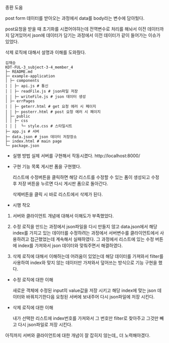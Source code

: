 종환 도움

post form 데이터를 받아오는 과정에서 data를 body라는 변수에 담아뒀다.

post요청을 받을 때 초기화를 시켰어야햐는데 전역변수로 처리를 해놔서 이전 데이터까지 담겨있어서 json에 데이터가 담기는 과정에서 이전 데이터가 같이 들어가는 이슈가 있었다.

삭제 로직에 대해서 설명과 이해를 도와줬다.

```
김재승
KDT-FUL-3_subject-3-4_member_4
├─ README.md
├─ example-application
│ ├─ components
│ │ ├─ api.js # 통신
│ │ ├─ readFile.js # json파일 저장
│ │ ├─ writeFile.js # json 데이터 생성
│ ├─ errPages
│ │ ├─ geterr.html # get 요청 에러 시 페이지
│ │ ├─ posterr.html # post 요청 에러 시 페이지
│ ├─ public
│ │ ├─ css
│ │ │  └─ style.css # 스타일시트
├─ app.js # 서버
├─ data.json # json 데이터 저장장소
├─ index.html # main page
└─ package.json
```

-   실행 방법
    실제 서버를 구현해서 작동시켰다.
    http://localhost:8000/

-   구현 기능 목록
    게시판 폼을 구현했다.

    리스트에 수정버튼을 클릭하면 해당 리스트를 수정할 수 있는 폼이 생성되고 수정 후 저장 버튼을 누르면 다시 게시판 폼으로 돌아간다.

    삭제버튼을 클릭 시 바로 리스트에서 삭제가 된다.

-   시행 착오

1. 서버와 클라이언트 개념에 대해서 이해도가 부족했었다.

2. 수정 로직을 만드는 과정에서 json파일을 다시 만들지 않고 data.json에서 해당 index를 가지고 있는 데이터를 수정하려는 과정에서 서버변수를 클라이언트에서 사용하려고 접근했었는데 계속해서 실패하였다.
   그 과정에서 리스트에 있는 수정 버튼에 index를 가져와서 json 데이터와 맞춰주면서 해결하였다.

3. 삭제 로직에 대해서 이해하는데 어려움이 있었는데 해당 데이터를 가져와서 filter를 사용하여 index와 맞지 않는 데이터만 가져와서 덮어쓰는 방식으로 기능 구현을 했다.

-   수정 로직에 대한 이해

    새로운 객체에 수정된 input의 value값을 저장 시키고 해당 index에 맞는 json 데이터와 바꿔치기한다음 요청된 서버에 보내주어 다시 json파일에 저장 시킨다.

-   삭제 로직에 대한 이해

    내가 선택한 리스트에 index번호를 가져와서 그 번호만 filter로 찾아주고 그것만 빼고 다시 json파일로 저장 시킨다.

아직까지 서버와 클라이언트에 대한 개념이 잘 잡히지 않는데,, 더 노력해야겠다.
